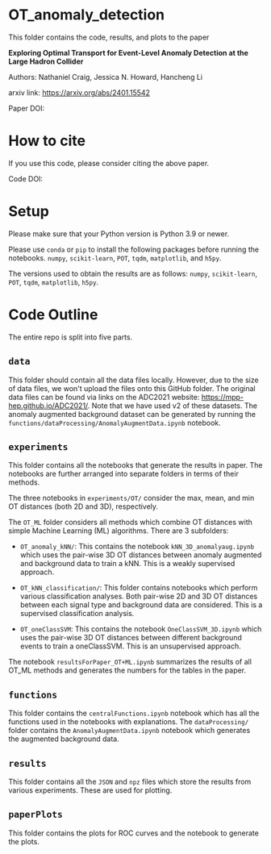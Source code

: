 # OT_anomaly_detection

This folder contains the code, results, and plots to the paper 

__Exploring Optimal Transport for Event-Level Anomaly Detection at the Large Hadron Collider__

Authors: Nathaniel Craig, Jessica N. Howard, Hancheng Li

arxiv link: https://arxiv.org/abs/2401.15542

Paper DOI: 

# How to cite
If you use this code, please consider citing the above paper.

Code DOI:

# Setup

Please make sure that your Python version is Python 3.9 or newer. 

Please use ```conda``` or ```pip``` to install the following packages before running the notebooks. 
```numpy```,
```scikit-learn```,
```POT```,
```tqdm```,
```matplotlib```,
and ```h5py```. 

The versions used to obtain the results are as follows:
```numpy```,
```scikit-learn```,
```POT```,
```tqdm```,
```matplotlib```,
```h5py```. 

# Code Outline

The entire repo is split into five parts. 

## ```data``` ##

This folder should contain all the data files locally. However, due to the size of data files, we won't upload the files onto this GitHub folder. 
The original data files can be found via links on the ADC2021 website: https://mpp-hep.github.io/ADC2021/. Note that we have used v2 of these datasets.
The anomaly augmented background dataset can be generated by running the ```functions/dataProcessing/AnomalyAugmentData.ipynb``` notebook. 

## ```experiments``` ##

This folder contains all the notebooks that generate the results in paper. The notebooks are further arranged into separate folders in terms of their methods. 

The three notebooks in ```experiments/OT/``` consider the max, mean, and min OT distances (both 2D and 3D), respectively.

The ```OT_ML``` folder considers all methods which combine OT distances with simple Machine Learning (ML) algorithms.  There are 3 subfolders:

- ```OT_anomaly_kNN/```: This contains the notebook ```kNN_3D_anomalyaug.ipynb``` which uses the pair-wise 3D OT distances between anomaly augmented and background data to train a kNN. This is a weakly supervised approach.

- ```OT_kNN_classification/```: This folder contains notebooks which perform various classification analyses.  Both pair-wise 2D and 3D OT distances between each signal type and background data are considered. This is a supervised classification analysis.

- ```OT_oneClassSVM```: This contains the notebook ```OneClassSVM_3D.ipynb``` which uses the pair-wise 3D OT distances between different background events to train a oneClassSVM. This is an unsupervised approach.


The notebook ```resultsForPaper_OT+ML.ipynb``` summarizes the results of all OT_ML methods and generates the numbers for the tables in the paper. 


## ```functions``` ##

This folder contains the ```centralFunctions.ipynb``` notebook which has all the functions used in the notebooks with explanations. The ```dataProcessing/``` folder contains the ```AnomalyAugmentData.ipynb``` notebook which generates the augmented background data. 

## ```results``` ##

This folder contains all the ```JSON``` and ```npz``` files which store the results from various experiments. These are used for plotting. 

## ```paperPlots``` ##
    
This folder contains the plots for ROC curves and the notebook to generate the plots. 